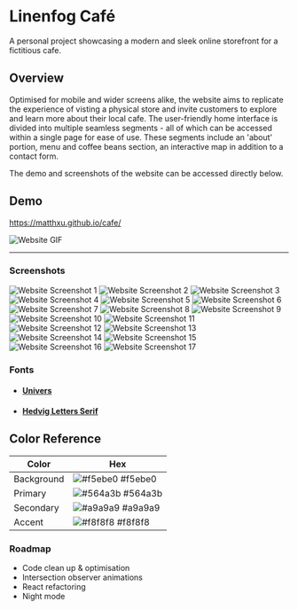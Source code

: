 # Linenfog Café

A personal project showcasing a modern and sleek online storefront for a fictitious cafe.

## Overview

Optimised for mobile and wider screens alike, the website aims to replicate the experience of visting a physical store and invite customers to explore and learn more about their local cafe. The user-friendly home interface is divided into multiple seamless segments - all of which can be accessed within a single page for ease of use. These segments include an 'about' portion, menu and coffee beans section, an interactive map in addition to a contact form.

The demo and screenshots of the website can be accessed directly below.

## Demo

https://matthxu.github.io/cafe/

![Website GIF](./assets/screenshots/cafe_gif.gif)

---

### Screenshots

![Website Screenshot 1](./assets/screenshots/1.png)
![Website Screenshot 2](./assets/screenshots/2.png)
![Website Screenshot 3](./assets/screenshots/3.png)
![Website Screenshot 4](./assets/screenshots/4.png)
![Website Screenshot 5](./assets/screenshots/5.png)
![Website Screenshot 6](./assets/screenshots/6.png)
![Website Screenshot 7](./assets/screenshots/7.png)
![Website Screenshot 8](./assets/screenshots/8.png)
![Website Screenshot 9](./assets/screenshots/9.png)
![Website Screenshot 10](./assets/screenshots/10.png)
![Website Screenshot 11](./assets/screenshots/11.png)
![Website Screenshot 12](./assets/screenshots/12.png)
![Website Screenshot 13](./assets/screenshots/13.png)
![Website Screenshot 14](./assets/screenshots/14.png)
![Website Screenshot 15](./assets/screenshots/15.png)
![Website Screenshot 16](./assets/screenshots/16.png)
![Website Screenshot 17](./assets/screenshots/17.png)

### Fonts

-   #### [Univers](https://font.download/font/univers)

-   #### [Hedvig Letters Serif](https://fonts.google.com/specimen/Hedvig+Letters+Serif)

## Color Reference

| Color      | Hex                                                              |
| ---------- | ---------------------------------------------------------------- |
| Background | ![#f5ebe0](https://via.placeholder.com/10/f5ebe0?text=+) #f5ebe0 |
| Primary    | ![#564a3b](https://via.placeholder.com/10/564a3b?text=+) #564a3b |
| Secondary  | ![#a9a9a9](https://via.placeholder.com/10/a9a9a9?text=+) #a9a9a9 |
| Accent     | ![#f8f8f8](https://via.placeholder.com/10/f8f8f8?text=+) #f8f8f8 |

### Roadmap

-   Code clean up & optimisation
-   Intersection observer animations
-   React refactoring
-   Night mode
